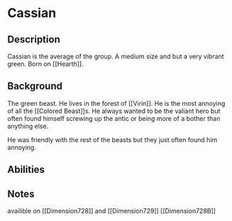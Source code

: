 # Cassian

## Description
Cassian is the average of the group. A medium size and but a very vibrant green. Born on [[Hearth]].

## Background
The green beast. He lives in the forest of [[Virin]]. He is the most annoying of all the [[Colored Beast]]s. He always wanted to be the valiant hero but often found himself screwing up the antic or being more of a bother than anything else. 

He was friendly with the rest of the beasts but they just often found him annoying. 
## Abilities

## Notes
availible on [[Dimension728]] and [[Dimension729]]
 [[Dimension728B]]